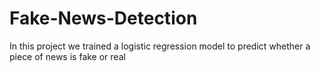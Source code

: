 # Fake-News-Detection
In this project we trained a logistic regression model to predict whether a piece of news is fake or real
